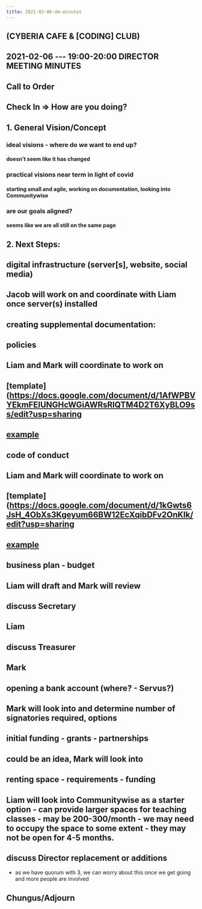 ```yaml
---
title: 2021-02-06-dm-minutes
---
```


## (CYBERIA CAFE & [CODING] CLUB)
2021-02-06 --- 19:00-20:00
DIRECTOR MEETING
MINUTES
----------
## Call to Order

## Check In => How are you doing?
## 1. General Vision/Concept
### ideal visions - where do we want to end up?
#### doesn’t seem like it has changed
### practical visions near term in light of covid
#### starting small and agile, working on documentation, looking into Communitywise
### are our goals aligned?
#### seems like we are all still on the same page
## 2. Next Steps:
## digital infrastructure (server[s], website, social media)
## Jacob will work on and coordinate with Liam once server(s) installed
## creating supplemental documentation:
## policies
## Liam and Mark will coordinate to work on
## [template](https://docs.google.com/document/d/1AfWPBVYEkmFEIUNGHcWGiAWRsRlQTM4D2T6XyBLO9ss/edit?usp=sharing
## [example](https://docum.ents.ca./GeneralPolicies-October2018.pdf)
## code of conduct
## Liam and Mark will coordinate to work on
## [template](https://docs.google.com/document/d/1kGwts6JsH_4ObXs3Kgeyum66BW12EcXqibDFv2OnKIk/edit?usp=sharing
## [example](https://docum.ents.ca./CodeOfConduct.pdf)
## business plan - budget
## Liam will draft and Mark will review
## discuss Secretary
## Liam
## discuss Treasurer
## Mark
## opening a bank account (where? - Servus?)
## Mark will look into and determine number of signatories required, options
## initial funding - grants - partnerships
## could be an idea, Mark will look into
## renting space - requirements - funding
## Liam will look into Communitywise as a starter option - can provide larger spaces for teaching classes - may be 200-300/month - we may need to occupy the space to some extent - they may not be open for 4-5 months.
## discuss Director replacement or additions
    

*   as we have quorum with 3, we can worry about this once we get going and more people are involved
## Chungus/Adjourn
